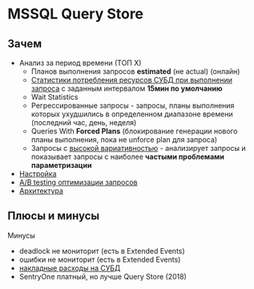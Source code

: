 # MSSQL Query Store

## Зачем

- Анализ за период времени (ТОП Х)
	- Планов выполнения запросов __estimated__ (не actual) (онлайн)
	- [Статистики потребления ресурсов СУБД при выполнении запроса](https://learn.microsoft.com/en-us/sql/relational-databases/performance/monitoring-performance-by-using-the-query-store) с заданным интервалом __15мин по умолчанию__
	- Wait Statistics
	- Регрессированные запросы - запросы, планы выполнения которых ухудшились в определенном диапазоне времени (последний час, день, неделя)
	- Queries With __Forced Plans__ (блокирование генерации нового планы выполнения, пока не unforce plan для запроса)
	- Запросы с [высокой вариативностью](https://learn.microsoft.com/en-us/sql/relational-databases/performance/best-practice-with-the-query-store?view=sql-server-ver16#Parameterize) - анализирует запросы и показывает запросы с наиболее __частыми проблемами параметризации__
- [Настройка](https://www.sqlshack.com/sql-server-query-store-overview/)
- [A/B testing оптимизации запросов](https://learn.microsoft.com/en-us/sql/relational-databases/performance/query-store-usage-scenarios?view=sql-server-ver16)
- [Архитектура](https://www.sqlshack.com/sql-server-query-store-overview/)

## Плюсы и минусы

Минусы

- deadlock не мониторит (есть в Extended Events)
- ошибки не мониторит (есть в Extended Events)
- [накладные расходы на СУБД](https://www.brentozar.com/archive/2018/06/building-sql-constantcare-why-people-arent-using-query-store/)
- SentryOne платный, но лучше Query Store (2018)
